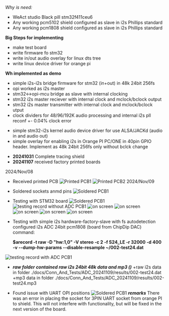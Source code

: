*Why is need:*

* WeAct studio Black pill stm32f411ceu6
* Any working pcm5102 shield configured as slave in i2s Phillips standard
* Any working pcm1808 shield configured as slave in i2s Phillips standard

**Big Steps for implementing**
+ make test board
+ write firmware fo stm32
+ write in/out audio  overlay for linux dts tree
+ write linux device driver for orange pi

**Wh implemented as demo**
+ simple i2s-i2s bridge firmware for stm32 (in+out) in 48k 24bit 256fs
+ opi worked as i2s master
+ stm32<->opi-mcu bridge as slave with internal clocking
+ stm32 i2s master reciever with internal clock and mclock/bclock output
+ stm32 i2s master transmitter with internal clock and mclock/bclock utput
+ clock dividers for 48/96/192K audio processing and internal i2s pll reconf +- 0.04% clock error

- simple stm32-i2s kernel audio device driver for use ALSA/JACKd (audio in and audio out)
- simple overlay for enabling i2s in Orange PI PC/ONE in 40pin GPIO header. Implement as 48k 24bit 256fs only without bclck change

* **20241031** Complete tracing shield
* **20241107** received factory printed boards

2024/Nov/08
* Received printed PCB
![Printed PCB1](./docs/IMG_0718.jpeg)
![Printed PCB2](./docs/IMG_0719.jpeg)
2024/Nov/09
* Soldered sockets anmd pins
![Soldered PCB1](./docs/IMG_0728.jpeg)
* Testing with STM32 board
![Soldered PCB1](./docs/IMG_0729.jpeg)
![testing record without ADC PCB1](./docs/IMG_0732.jpeg)
![on screen](./docs/Conn_And_Tests/ADC_20241109/IMG_0733.jpeg)
![on screen](./docs/Conn_And_Tests/ADC_20241109/IMG_0734.jpeg)
![on screen](./docs/Conn_And_Tests/ADC_20241109/IMG_0735.jpeg)
![on screen](./docs/Conn_And_Tests/ADC_20241109/IMG_0736.jpeg)
![on screen](./docs/Conn_And_Tests/ADC_20241109/Audacity_test.png)
* Testing with simple i2s hardware-factory-slave with fs autodetection configured i2s ADC 24bit pcm1808 (board from ChipDip DAC)
command: 

  ****$arecord -t raw -D "hw:1,0" -V stereo -c 2 -f S24_LE -r 32000 -d 400 -v --dump-hw-params --disable-resample ~/002-test24.dat****

![testing record with ADC PCB1](./docs/IMG_0732.jpeg)

+ ***raw folder contained raw i2s 24bit 48k data and mp3 ()***
    +raw i2s data in folder ./docs/Conn_And_Tests/ADC_20241109/results/002-test24.dat
    +mp3 data in folder ./docs/Conn_And_Tests/ADC_20241109/results/002-test24.mp3

+ Found issue with UART OPI positions
![Soldered PCB1](./docs/IMG_0730.jpeg)
***remarks***
There was an error in placing the socket for 3PIN UART socket from orange PI to shield. This will not interfere with functionality, but will be fixed in the next version of the board.
